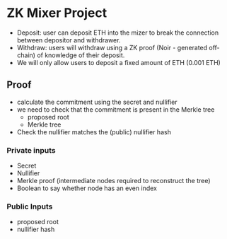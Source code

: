 # ZK Mixer Project

- Deposit: user can deposit ETH into the mizer to break the connection between depositor and withdrawer.
- Withdraw: users will withdraw using a ZK proof (Noir - generated off-chain) of knowledge of their deposit.
- We will only allow users to deposit a fixed amount of ETH (0.001 ETH)

## Proof
- calculate the commitment using the secret and nullifier
- we need to check that the commitment is present in the Merkle tree
    - proposed root
    - Merkle tree
- Check the nullifier matches the (public) nullifier hash

### Private inputs
- Secret
- Nullifier
- Merkle proof (intermediate nodes required to reconstruct the tree)
- Boolean to say whether node has an even index

### Public Inputs
- proposed root
- nullifier hash
